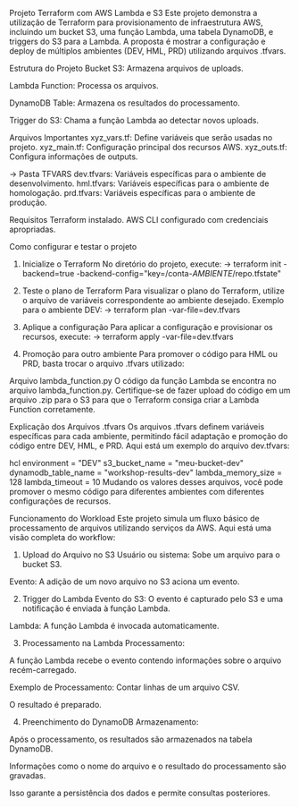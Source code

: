 
Projeto Terraform com AWS Lambda e S3
Este projeto demonstra a utilização de Terraform para provisionamento de infraestrutura AWS, incluindo um bucket S3, uma função Lambda, uma tabela DynamoDB, e triggers do S3 para a Lambda. A proposta é mostrar a configuração e deploy de múltiplos ambientes (DEV, HML, PRD) utilizando arquivos .tfvars.

Estrutura do Projeto
Bucket S3: Armazena arquivos de uploads.

Lambda Function: Processa os arquivos.

DynamoDB Table: Armazena os resultados do processamento.

Trigger do S3: Chama a função Lambda ao detectar novos uploads.

Arquivos Importantes
xyz_vars.tf: Define variáveis que serão usadas no projeto.
xyz_main.tf: Configuração principal dos recursos AWS.
xyz_outs.tf: Configura informações de outputs.

-> Pasta TFVARS
dev.tfvars: Variáveis específicas para o ambiente de desenvolvimento.
hml.tfvars: Variáveis específicas para o ambiente de homologação.
prd.tfvars: Variáveis específicas para o ambiente de produção.

Requisitos
Terraform instalado.
AWS CLI configurado com credenciais apropriadas.

Como configurar e testar o projeto
1. Inicialize o Terraform
No diretório do projeto, execute:
-> terraform init -backend=true -backend-config="key=/conta-$AMBIENTE/$repo.tfstate"

2. Teste o plano de Terraform
Para visualizar o plano do Terraform, utilize o arquivo de variáveis correspondente ao ambiente desejado. Exemplo para o ambiente DEV:
-> terraform plan -var-file=dev.tfvars

3. Aplique a configuração
Para aplicar a configuração e provisionar os recursos, execute:
-> terraform apply -var-file=dev.tfvars

4. Promoção para outro ambiente
Para promover o código para HML ou PRD, basta trocar o arquivo .tfvars utilizado:

Arquivo lambda_function.py
O código da função Lambda se encontra no arquivo lambda_function.py. Certifique-se de fazer upload do código em um arquivo .zip para o S3 para que o Terraform consiga criar a Lambda Function corretamente.

Explicação dos Arquivos .tfvars
Os arquivos .tfvars definem variáveis específicas para cada ambiente, permitindo fácil adaptação e promoção do código entre DEV, HML, e PRD. Aqui está um exemplo do arquivo dev.tfvars:

hcl
environment          = "DEV"
s3_bucket_name       = "meu-bucket-dev"
dynamodb_table_name  = "workshop-results-dev"
lambda_memory_size   = 128
lambda_timeout       = 10
Mudando os valores desses arquivos, você pode promover o mesmo código para diferentes ambientes com diferentes configurações de recursos.

Funcionamento do Workload
Este projeto simula um fluxo básico de processamento de arquivos utilizando serviços da AWS. Aqui está uma visão completa do workflow:

1. Upload do Arquivo no S3
Usuário ou sistema: Sobe um arquivo para o bucket S3.

Evento: A adição de um novo arquivo no S3 aciona um evento.

2. Trigger do Lambda
Evento do S3: O evento é capturado pelo S3 e uma notificação é enviada à função Lambda.

Lambda: A função Lambda é invocada automaticamente.

3. Processamento na Lambda
Processamento:

A função Lambda recebe o evento contendo informações sobre o arquivo recém-carregado.

Exemplo de Processamento: Contar linhas de um arquivo CSV.

O resultado é preparado.

4. Preenchimento do DynamoDB
Armazenamento:

Após o processamento, os resultados são armazenados na tabela DynamoDB.

Informações como o nome do arquivo e o resultado do processamento são gravadas.

Isso garante a persistência dos dados e permite consultas posteriores.